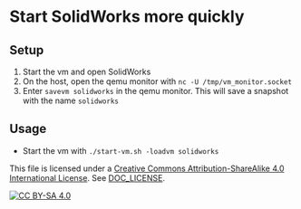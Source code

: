 # Start SolidWorks more quickly

## Setup

1. Start the vm and open SolidWorks
2. On the host, open the qemu monitor with `nc -U /tmp/vm_monitor.socket`
3. Enter `savevm solidworks` in the qemu monitor. This will save a snapshot
with the name `solidworks`

## Usage

- Start the vm with `./start-vm.sh -loadvm solidworks`

This file is licensed under a
[Creative Commons Attribution-ShareAlike 4.0 International License][cc-by-sa].
See [DOC_LICENSE](../DOC_LICENSE).

[![CC BY-SA 4.0][cc-by-sa-image]][cc-by-sa]

[cc-by-sa]: http://creativecommons.org/licenses/by-sa/4.0/
[cc-by-sa-image]: https://licensebuttons.net/l/by-sa/4.0/88x31.png
